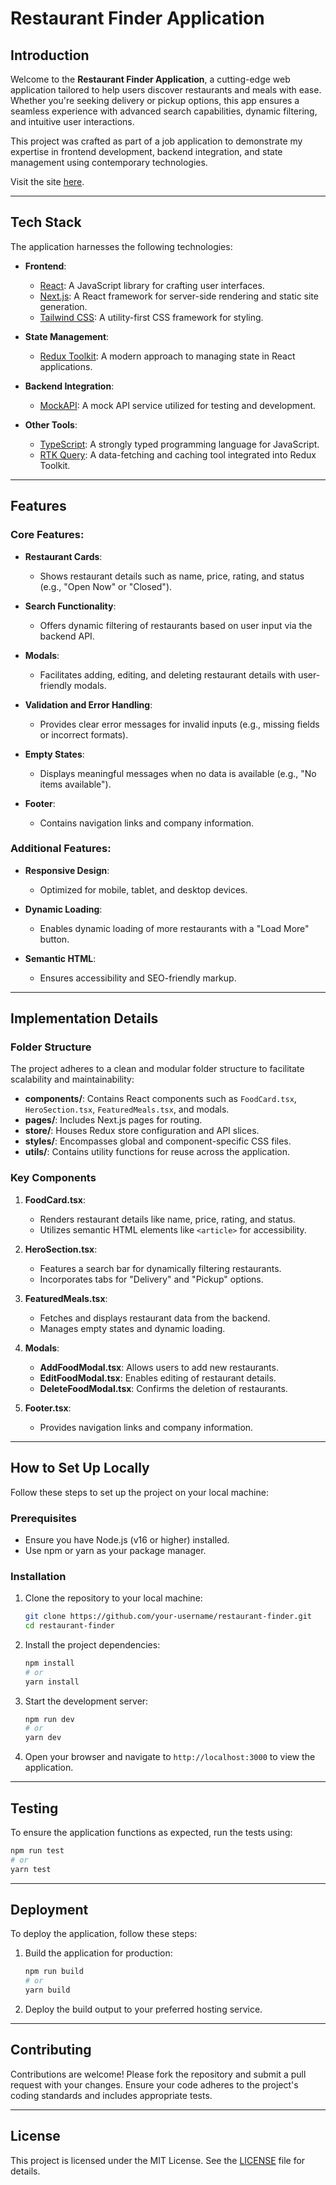 # Restaurant Finder Application

## Introduction
Welcome to the **Restaurant Finder Application**, a cutting-edge web application tailored to help users discover restaurants and meals with ease. Whether you're seeking delivery or pickup options, this app ensures a seamless experience with advanced search capabilities, dynamic filtering, and intuitive user interactions.

This project was crafted as part of a job application to demonstrate my expertise in frontend development, backend integration, and state management using contemporary technologies.

Visit the site [here](https://natnael-worku-a2sv-task-dahq.vercel.app/).

---

## Tech Stack
The application harnesses the following technologies:

- **Frontend**:
  - [React](https://reactjs.org/): A JavaScript library for crafting user interfaces.
  - [Next.js](https://nextjs.org/): A React framework for server-side rendering and static site generation.
  - [Tailwind CSS](https://tailwindcss.com/): A utility-first CSS framework for styling.

- **State Management**:
  - [Redux Toolkit](https://redux-toolkit.js.org/): A modern approach to managing state in React applications.

- **Backend Integration**:
  - [MockAPI](https://mockapi.io/): A mock API service utilized for testing and development.

- **Other Tools**:
  - [TypeScript](https://www.typescriptlang.org/): A strongly typed programming language for JavaScript.
  - [RTK Query](https://redux-toolkit.js.org/rtk-query/overview): A data-fetching and caching tool integrated into Redux Toolkit.

---

## Features
### Core Features:
- **Restaurant Cards**:
  - Shows restaurant details such as name, price, rating, and status (e.g., "Open Now" or "Closed").

- **Search Functionality**:
  - Offers dynamic filtering of restaurants based on user input via the backend API.

- **Modals**:
  - Facilitates adding, editing, and deleting restaurant details with user-friendly modals.

- **Validation and Error Handling**:
  - Provides clear error messages for invalid inputs (e.g., missing fields or incorrect formats).

- **Empty States**:
  - Displays meaningful messages when no data is available (e.g., "No items available").

- **Footer**:
  - Contains navigation links and company information.

### Additional Features:
- **Responsive Design**:
  - Optimized for mobile, tablet, and desktop devices.

- **Dynamic Loading**:
  - Enables dynamic loading of more restaurants with a "Load More" button.

- **Semantic HTML**:
  - Ensures accessibility and SEO-friendly markup.

---

## Implementation Details
### Folder Structure
The project adheres to a clean and modular folder structure to facilitate scalability and maintainability:

- **components/**: Contains React components such as `FoodCard.tsx`, `HeroSection.tsx`, `FeaturedMeals.tsx`, and modals.
- **pages/**: Includes Next.js pages for routing.
- **store/**: Houses Redux store configuration and API slices.
- **styles/**: Encompasses global and component-specific CSS files.
- **utils/**: Contains utility functions for reuse across the application.

### Key Components
1. **FoodCard.tsx**:
   - Renders restaurant details like name, price, rating, and status.
   - Utilizes semantic HTML elements like `<article>` for accessibility.

2. **HeroSection.tsx**:
   - Features a search bar for dynamically filtering restaurants.
   - Incorporates tabs for "Delivery" and "Pickup" options.

3. **FeaturedMeals.tsx**:
   - Fetches and displays restaurant data from the backend.
   - Manages empty states and dynamic loading.

4. **Modals**:
   - **AddFoodModal.tsx**: Allows users to add new restaurants.
   - **EditFoodModal.tsx**: Enables editing of restaurant details.
   - **DeleteFoodModal.tsx**: Confirms the deletion of restaurants.

5. **Footer.tsx**:
   - Provides navigation links and company information.

---

## How to Set Up Locally
Follow these steps to set up the project on your local machine:

### Prerequisites
- Ensure you have Node.js (v16 or higher) installed.
- Use npm or yarn as your package manager.

### Installation
1. Clone the repository to your local machine:
   ```bash
   git clone https://github.com/your-username/restaurant-finder.git
   cd restaurant-finder
   ```
2. Install the project dependencies:
   ```bash
   npm install
   # or
   yarn install
   ```
3. Start the development server:
   ```bash
   npm run dev
   # or
   yarn dev
   ```
4. Open your browser and navigate to `http://localhost:3000` to view the application.

---

## Testing
To ensure the application functions as expected, run the tests using:
```bash
npm run test
# or
yarn test
```

---

## Deployment
To deploy the application, follow these steps:

1. Build the application for production:
   ```bash
   npm run build
   # or
   yarn build
   ```
2. Deploy the build output to your preferred hosting service.

---

## Contributing
Contributions are welcome! Please fork the repository and submit a pull request with your changes. Ensure your code adheres to the project's coding standards and includes appropriate tests.

---

## License
This project is licensed under the MIT License. See the [LICENSE](LICENSE) file for details.

